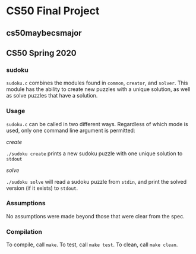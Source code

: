 # CS50 Final Project
## cs50maybecsmajor
## CS50 Spring 2020

### sudoku

`sudoku.c` combines the modules found in `common`, `creator`, and `solver`. This module has the ability to create new puzzles with a unique solution, as well as solve puzzles that have a solution.

### Usage

`sudoku.c` can be called in two different ways. Regardless of which mode is used, only one command line argument is permitted:

*create*

`./sudoku create` prints a new sudoku puzzle with one unique solution to `stdout`

*solve*

`./sudoku solve` will read a sudoku puzzle from `stdin`, and print the solved version (if it exists) to `stdout`.

### Assumptions

No assumptions were made beyond those that were clear from the spec.

### Compilation

To compile, call `make`. To test, call `make test`. To clean, call `make clean`.
